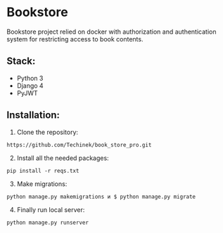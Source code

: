 # Bookstore
Bookstore project relied on docker with authorization and authentication system for restricting access to book contents.

## Stack:
- Python 3
- Django 4
- PyJWT

## Installation:
1. Clone the repository:
```
https://github.com/Techinek/book_store_pro.git
```
2. Install all the needed packages:
```
pip install -r reqs.txt
```
3. Make migrations:
```
python manage.py makemigrations и $ python manage.py migrate
```
4. Finally run local server:
```
python manage.py runserver
```

